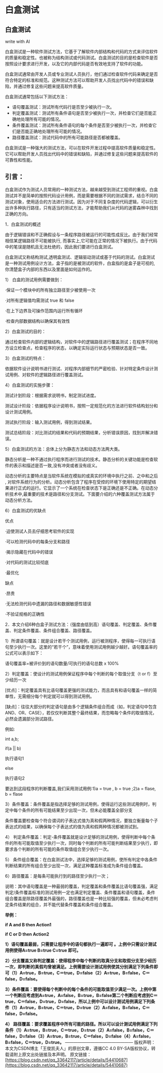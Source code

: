# 白盒测试

## 白盒测试

write with AI

白盒测试是一种软件测试方法，它基于了解软件内部结构和代码的方式来评估软件的质量和稳定性。也被称为结构测试或代码测试。白盒测试的目的是检查软件是否按照设计要求进行开发，以及它的内部代码是否有效地支持了软件的功能。

白盒测试通常由开发人员或专业测试人员执行，他们通过检查软件代码来确定是否符合特定的标准和规范。这种测试方法可以帮助开发人员找出代码中的错误和缺陷，并通过修复这些问题来提高软件质量。

白盒测试通常包括以下测试方法：

- 语句覆盖测试：测试所有代码行是否至少被执行一次。
- 判定覆盖测试：测试所有条件语句是否至少被执行一次，并检查它们是否能正确地处理所有可能的情况。
- 条件覆盖测试：测试所有条件语句的每个条件是否至少被执行一次，并检查它们是否能正确地处理所有可能的情况。
- 路径覆盖测试：测试代码中的所有可能路径是否都被覆盖。

白盒测试是一种强大的测试方法，可以在软件开发过程中提高软件质量和稳定性。它可以帮助开发人员找出代码中的错误和缺陷，并通过修复这些问题来提高软件的可靠性和性能。

## 引言：

白盒测试作为测试人员常用的一种测试方法，越来越受到测试工程师的重视。白盒测试并不是简单的按照代码设计用例，而是需要根据不同的测试需求，结合不同的测试对象，使用适合的方法进行测试。因为对于不同复杂度的代码逻辑，可以衍生出许多种执行路径，只有适当的测试方法，才能帮助我们从代码的迷雾森林中找到正确的方向。

1．白盒测试的概述

由于逻辑错误和不正确假设与一条程序路径被运行的可能性成反比。由于我们经常相信某逻辑路径不可能被执行, 而事实上,它可能在正常的情况下被执行。由于代码中的笔误是随机且无法杜绝的，因此我们要进行白盒测试。

白盒测试又称结构测试,透明盒测试、逻辑驱动测试或基于代码的测试。白盒测试是一种测试用例设计方法，盒子指的是被测试的软件，白盒指的是盒子是可视的,你清楚盒子内部的东西以及里面是如何运作的。

1） 白盒的测试用例需要做到：

·保证一个模块中的所有独立路径至少被使用一次

·对所有逻辑值均需测试 true 和 false

·在上下边界及可操作范围内运行所有循环

·检查内部数据结构以确保其有效性

2）白盒测试的目的：

通过检查软件内部的逻辑结构，对软件中的逻辑路径进行覆盖测试；在程序不同地方设立检查点，检查程序的状态，以确定实际运行状态与预期状态是否一致。

3）白盒测试的特点：

依据软件设计说明书进行测试、对程序内部细节的严密检验、针对特定条件设计测试用例、对软件的逻辑路径进行覆盖测试。

4）白盒测试的实施步骤：

测试计划阶段：根据需求说明书，制定测试进度。

测试设计阶段：依据程序设计说明书，按照一定规范化的方法进行软件结构划分和设计测试用例。

测试执行阶段：输入测试用例，得到测试结果。

测试总结阶段：对比测试的结果和代码的预期结果，分析错误原因，找到并解决错误。

5）白盒测试的方法：总体上分为静态方法和动态方法两大类。

静态分析是一种不通过执行程序而进行测试的技术。静态分析的关键功能是检查软件的表示和描述是否一致,没有冲突或者没有歧义。

动态分析的主要特点是当软件系统在模拟的或真实的环境中执行之前、之中和之后 , 对软件系统行为的分析。动态分析包含了程序在受控的环境下使用特定的期望结果进行正式的运行。它显示了一个系统在检查状态下是正确还是不正确。在动态分析技术中,最重要的技术是路径和分支测试。下面要介绍的六种覆盖测试方法属于动态分析方法。

6）白盒测试的优缺点

优点

·迫使测试人员去仔细思考软件的实现

·可以检测代码中的每条分支和路径

·揭示隐藏在代码中的错误

·对代码的测试比较彻底

·最优化

缺点

·昂贵

·无法检测代码中遗漏的路径和数据敏感性错误

·不验证规格的正确性

2．本文介绍6种白盒子测试方法：（强度由低到高）语句覆盖、判定覆盖、条件覆盖、判定条件覆盖、条件组合覆盖、路径覆盖。

1）所谓语句覆盖：就是设计若干个测试用例，运行被测程序，使得每一可执行语句至少执行一次。这里的“若干个”，意味着使用测试用例越少越好。语句覆盖率的公式可以表示如下：

语句覆盖率=被评价到的语句数量/可执行的语句总数 x 100%

2）判定覆盖：使设计的测试用例保证程序中每个判断的每个取值分支（t or f）至少经历一次

[优点]：判定覆盖具有比语句覆盖更强的测试能力，而且具有和语句覆盖一样的简单性，无需细分每个判定就可以得到测试用例。

[缺点]：往往大部分的判定语句是由多个逻辑条件组合而成（如，判定语句中包含AND、OR、CASE），若仅仅判断其整个最终结果，而忽略每个条件的取值情况，必然会遗漏部分测试路径。

例如:

int a,b;

if(a || b)

执行语句1

else

执行语句2

要达到这段程序的判断覆盖,我们采用测试用例:1)a = true , b = true ;2)a = flase, b = flase

3）条件覆盖：条件覆盖是指选择足够的测试用例，使得运行这些测试用例时，判定中每个条件的所有可能结果至少出现一次，但未必能覆盖全部分支

条件覆盖要检查每个符合谓词的子表达式值为真和假两种情况，要独立衡量每个子表达式的结果，以确保每个子表达式的值为真和假两种情况都被测试到。

4） 判定条件覆盖：判定-条件覆盖就是设计足够的测试用例，使得判断中每个条件的所有可能取值至少执行一次，同时每个判断的所有可能判断结果至少执行，即要求各个判断的所有可能的条件取值组合至少执行一次。

5） 条件组合覆盖：在白盒测试法中，选择足够的测试用例，使所有判定中各条件判断结果的所有组合至少出现一次，满足这种覆盖标准成为条件组合覆盖。

6）路径覆盖：是每条可能执行到的路径至少执行一次；

说明：其中语句覆盖是一种最弱的覆盖，判定覆盖和条件覆盖比语句覆盖强，满足判定/条件覆盖标准的测试用例一定也满足判定覆盖、条件覆盖和语句覆盖，条件组合覆盖是除路径覆盖外最强的，路径覆盖也是一种比较强的覆盖，但未必考虑判定条件结果的组合，并不能代替条件覆盖和条件组合覆盖。

**举例：**

**if A and B then Action1**

**if C or D then Action2**

**1）语句覆盖最弱，只需要让程序中的语句都执行一遍即可 。上例中只需设计测试用例使得A=true B=true C=true 即可。**

**2）分支覆盖又称判定覆盖：使得程序中每个判断的取真分支和取假分支至少经历一次，即判断的真假均曾被满足。上例需要设计测试用例使其分别满足下列条件即可（1）A=true，B=true，C＝true，D=false（2）A=true，B=false，C＝false，D=false。**

**3）条件覆盖：要使得每个判断中的每个条件的可能取值至少满足一次。上例中第一个判断应考虑到A=true，A=false，B=true，B=false第二个判断应考虑到C＝true，C＝false，D=true，D=false，所以上例中可以设计测试用例满足下列条件（1）A=true，B=true，C＝true，D=true（2）A=false，B=false，C＝false，D=false。**

**4） 路径覆盖：要求覆盖程序中所有可能的路径。所以可以设计测试用例满足下列条件（1）A=true，B=true，C＝true，D=true（2）A=false，B=false，C＝false，D=false（3）A=true，B=true，C＝false，D=false（4）A=false，B=false，C＝true，D=true。**
————————————————
版权声明：本文为CSDN博主「王俊凯夫人」的原创文章，遵循CC 4.0 BY-SA版权协议，转载请附上原文出处链接及本声明。
原文链接：[https://blog.csdn.net/qq_33642117/article/details/54410687](https://blog.csdn.net/qq_33642117/article/details/54410687)